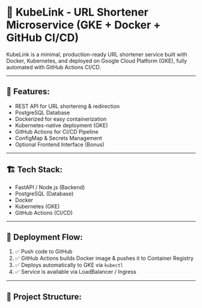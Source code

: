 # 🚀 KubeLink - URL Shortener Microservice (GKE + Docker + GitHub CI/CD)

KubeLink is a minimal, production-ready URL shortener service built with Docker, Kubernetes, and deployed on Google Cloud Platform (GKE), fully automated with GitHub Actions CI/CD.

---

## 📌 Features:
- REST API for URL shortening & redirection
- PostgreSQL Database
- Dockerized for easy containerization
- Kubernetes-native deployment (GKE)
- GitHub Actions for CI/CD Pipeline
- ConfigMap & Secrets Management
- Optional Frontend Interface (Bonus)

---

## 🏗️ Tech Stack:
- FastAPI / Node.js (Backend)
- PostgreSQL (Database)
- Docker
- Kubernetes (GKE)
- GitHub Actions (CI/CD)

---

## 🚀 Deployment Flow:
1. ✅ Push code to GitHub  
2. ✅ GitHub Actions builds Docker image & pushes it to Container Registry  
3. ✅ Deploys automatically to GKE via `kubectl`  
4. ✅ Service is available via LoadBalancer / Ingress

---

## 📂 Project Structure:
